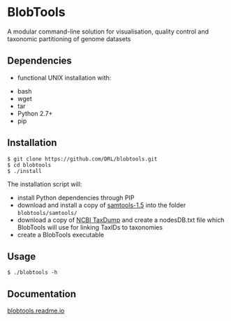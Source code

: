BlobTools
===============================
A modular command-line solution for visualisation, quality control and taxonomic partitioning of genome datasets

Dependencies
------------
* functional UNIX installation with:
 - bash
 - wget
 - tar
 - Python 2.7+
 - pip

Installation
------------

    $ git clone https://github.com/DRL/blobtools.git
    $ cd blobtools
    $ ./install

The installation script will:
- install Python dependencies through PIP
- download and install a copy of [samtools-1.5](http://www.htslib.org/download/) into the folder ```blobtools/samtools/```
- download a copy of [NCBI TaxDump](ftp://ftp.ncbi.nlm.nih.gov/pub/taxonomy/) and create a nodesDB.txt file which BlobTools will use for linking TaxIDs to taxonomies
- create a BlobTools executable

Usage
-----

    $ ./blobtools -h

Documentation
-------------

[blobtools.readme.io](https://blobtools.readme.io)
